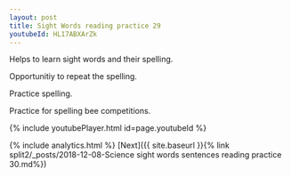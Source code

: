 ```yaml
---
layout: post
title: Sight Words reading practice 29
youtubeId: HL17ABXArZk
---
```

 
 
Helps to learn sight words and their spelling.

Opportunitiy to repeat the spelling. 

Practice spelling. 
 
Practice for spelling bee competitions. 
 
{% include youtubePlayer.html id=page.youtubeId %}
 
 
{% include analytics.html %} 
[Next]({{ site.baseurl }}{% link  split2/_posts/2018-12-08-Science sight words sentences reading practice 30.md%})
 
